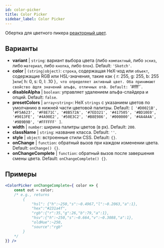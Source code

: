 ```yaml
---
id: color-picker
title: Color Picker
sidebar_label: Color Picker
---
```


Обертка для цветного пикера [реакторный цвет](https://casesandberg.github.io/react-color/).

## Варианты

* __variant__ | `string`: вариант выбора цвета (либо `компактный`, либо `эскиз`, либо `материал`, либо `кнопка`, либо `блок`). Default: `'Sketch'`.
* __color__ | `(string|object)`: `строка`, содержащая HeX-код или `объект`, содержащие RGB или HSL-значения, такие как { r: 255, g: 255, b: 255 }` или `{ h: 0, s: 0, l: .10 }`, что определяет активный цвет. Оба принимают свойство `a` для значений альфа, отличных от `a`. Default: `'#fff'`.
* __disableAlpha__ | `boolean`: управляет удалением альфа-слайдера и опций. Default: `false`.
* __presetColors__ | `array<string>`: HeX `strings` с указанием цветов по умолчанию в нижней части цветовой палитры. Default: `[
  '#D0021B',
  '#F5A623',
  '#F8E71C',
  '#8B572A',
  '#7ED321',
  '#417505',
  '#BD10E0',
  '#9013FE',
  '#4A90E2',
  '#50E3C2',
  '#B8E986',
  '#000000',
  '#4A4A4A',
  '#9B9B9B',
  '#FFFFFF'
]`.
* __width__ | `number`: ширина палитры цветов (в px). Default: `200`.
* __className__ | `string`: название класса. Default: `''`.
* __style__ | `object`: встроенные стили CSS. Default: `{}`.
* __onChange__ | `function`: обратный вызов при каждом изменении цвета. Default: `onChange() {}`.
* __onChangeComplete__ | `function`: обратный вызов после завершения смены цвета. Default: `onChangeComplete() {}`.


## Примеры

```jsx live
<ColorPicker onChangeComplete={ color => {
    const out = color;
    /* e.g., returns 
        {
            "hsl": {"h":~250,"s":~0.4967,"l":~0.2063,"a":1},
            "hex":"#231a4f",
            "rgb":{"r":35,"g":26,"b":79,"a":1},
            "hsv":{"h":~250,"s":~0.664,"v":~0.3088,"a":1},
            "oldHue":~250,
            "source":"rgb"
        }
    */
}} />
```

